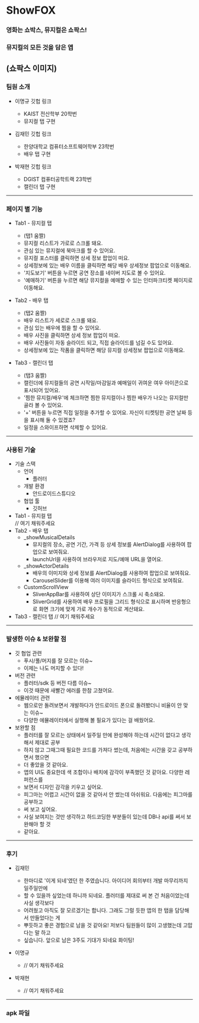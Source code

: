 # ShowFOX
### 영화는 쇼박스, 뮤지컬은 쇼팍스!
### 뮤지컬의 모든 것을 담은 앱
(쇼팍스 이미지)
---

### 팀원 소개
- 이명규 깃헙 링크
    - KAIST 전산학부 20학번
    - 뮤지컬 탭 구현

- 김재민 깃헙 링크
    - 한양대학교 컴퓨터소프트웨어학부 23학번
    - 배우 탭 구현

- 박재현 깃헙 링크
    - DGIST 컴퓨터공학트랙 23학번
    - 캘린더 탭 구현
---


### 페이지 별 기능
- Tab1 - 뮤지컬 탭
  - (탭1 움짤)
  - 뮤지컬 리스트가 가로로 스크롤 돼요.
  - 관심 있는 뮤지컬에 북마크를 할 수 있어요.
  - 뮤지컬 포스터를 클릭하면 상세 정보 팝업이 떠요.
  - 상세정보에 있는 배우 이름을 클릭하면 해당 배우 상세정보 팝업으로 이동해요.
  - '지도보기' 버튼을 누르면 공연 장소를 네이버 지도로 볼 수 있어요.
  - '예매하기' 버튼을 누르면 해당 뮤지컬을 예매할 수 있는 인터파크티켓 페이지로 이동해요.
  
- Tab2 - 배우 탭 
  - (탭2 움짤)
  - 배우 리스트가 세로로 스크롤 돼요.
  - 관심 있는 배우에 찜을 할 수 있어요.
  - 배우 사진을 클릭하면 상세 정보 팝업이 떠요.
  - 배우 사진들이 자동 슬라이드 되고, 직접 슬라이드를 넘길 수도 있어요.
  - 상세정보에 있는 작품을 클릭하면 해당 뮤지컬 상세정보 팝업으로 이동해요.
  
- Tab3 - 캘린더 탭
  - (탭3 움짤)
  - 캘린더에 뮤지컬들의 공연 시작일/마감일과 예매일이 귀여운 여우 아이콘으로 표시되어 있어요.
  - '찜한 뮤지컬/배우'에 체크하면 찜한 뮤지컬이나 찜한 배우가 나오는 뮤지컬만 골라 볼 수 있어요.
  - '+' 버튼을 누르면 직접 일정을 추가할 수 있어요. 자신이 티켓팅한 공연 날짜 등을 표시해 둘 수 있겠죠?
  - 일정을 스와이프하면 삭제할 수 있어요.
---


### 사용된 기술
- 기술 스택
  * 언어
    + 플러터
  * 개발 환경
    + 안드로이드스튜디오
  * 협업 툴
    + 깃허브
- Tab1 - 뮤지컬 탭  
 // 여기 채워주세요
- Tab2 - 배우 탭
  * _showMusicalDetails
    + 뮤지컬의 장소, 공연 기간, 가격 등 상세 정보를 AlertDialog를 사용하여 팝업으로 보여줘요.
    + launchUrl을 사용하여 브라우저로 지도/예매 URL을 열어요.
  * _showActorDetails
    + 배우의 이미지와 상세 정보를 AlertDialog를 사용하여 팝업으로 보여줘요.
    + CarouselSlider를 이용해 여러 이미지를 슬라이드 형식으로 보여줘요.
  * CustomScrollView
    + SliverAppBar를 사용하여 상단 이미지가 스크롤 시 축소돼요.
    + SliverGrid를 사용하여 배우 프로필을 그리드 형식으로 표시하며 반응형으로 화면 크기에 맞게 가로 개수가 동적으로 계산돼요.
- Tab3 - 캘린더 탭
 // 여기 채워주세요
---

### 발생한 이슈 & 보완할 점
- 깃 협업 관련
  - 푸시/풀/머지를 잘 모르는 이슈~
  - 이제는 나도 머지할 수 있다!
- 버전 관련
  - 플러터/sdk 등 버전 다름 이슈~
  - 이것 때문에 새빨간 에러를 한참 고쳤어요.
- 에뮬레이터 관련
  - 웹으로만 돌려보면서 개발하다가 안드로이드 폰으로 돌려봤더니 비율이 안 맞는 이슈~
  - 다양한 에뮬레이터에서 실행해 볼 필요가 있다는 걸 배웠어요.
- 보완할 점
  - 플러터를 잘 모르는 상태에서 일주일 만에 완성해야 하는데 시간이 없다고 생각해서 제대로 공부
  - 하지 않고 그때그때 필요한 코드를 가져다 썼는데, 처음에는 시간을 갖고 공부하면서 했으면
  - 더 좋았을 것 같아요. 
  - 앱의 UI도 중요한데 색 조합이나 배치에 감각이 부족했던 것 같아요. 다양한 레퍼런스를 
  - 보면서 디자인 감각을 키우고 싶어요.
  - 피그마는 어렵고 시간이 없을 것 같아서 안 썼는데 아쉬워요. 다음에는 피그마를 공부하고
  - 써 보고 싶어요.
  - 사실 보여지는 것만 생각하고 하드코딩한 부분들이 있는데 DB나 api를 써서 보완해야 할 것 
  - 같아요.
---

### 후기
- 김재민
  - 한마디로 '이게 되네'였던 한 주였습니다. 아이디어 회의부터 개발 마무리까지 일주일만에 
  - 할 수 있을까 싶었는데 하니까 되네요. 플러터를 제대로 써 본 건 처음이었는데 사실 생각보다
  - 어려웠고 아직도 잘 모르겠기는 합니다. 그래도 그럴 듯한 앱의 한 탭을 담당해서 만들었다는 게
  - 뿌듯하고 좋은 경험으로 남을 것 같아요! 저보다 팀원들이 많이 고생했는데 고맙다는 말 하고 
  - 싶습니다. 앞으로 남은 3주도 기대가 되네요 화이팅!

- 이명규
  - // 여기 채워주세요

- 박재현
  - // 여기 채워주세요
---


### apk 파일